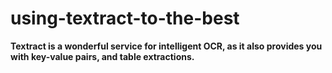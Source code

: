 # using-textract-to-the-best



**Textract is a wonderful service for intelligent OCR, as it also provides you with key-value pairs, and table extractions.**



